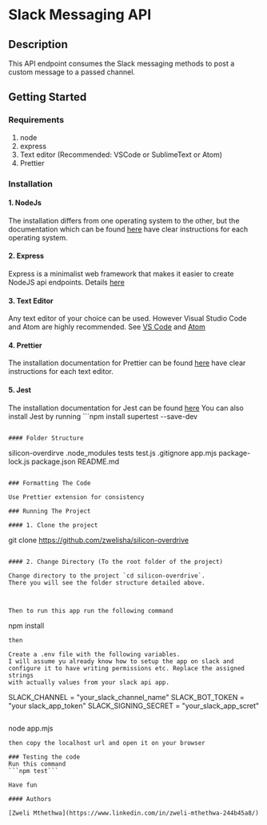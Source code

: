 # Slack Messaging API

## Description
This API endpoint consumes the Slack messaging methods to 
post a custom message to a passed channel.

## Getting Started

### Requirements

1. node
2. express
3. Text editor (Recommended: VSCode or SublimeText or Atom)
4. Prettier
   
### Installation

#### 1. NodeJs

The installation differs from one operating system to the other, but the documentation which can be found [here](https://nodejs.org/en) have clear instructions for each operating system.

#### 2. Express

Express is a minimalist web framework that makes it easier to create NodeJS api endpoints.
Details [here](https://expressjs.com/)

#### 3. Text Editor
Any text editor of your choice can be used. However Visual Studio Code and Atom are highly recommended. See [VS Code](https://code.visualstudio.com/) and [Atom](https://atom-editor.cc/)

#### 4. Prettier
The installation documentation for Prettier can be found [here](https://prettier.io/) have clear instructions for each text editor.

#### 5. Jest
The installation documentation for Jest can be found [here](https://jestjs.io/docs/getting-started)
You can also install Jest by running ```npm install supertest --save-dev
```

#### Folder Structure

```
silicon-overdirve
    .node_modules
    tests
        test.js
    .gitignore
    app.mjs
    package-lock.js
    package.json
    README.md
```

### Formatting The Code

Use Prettier extension for consistency

### Running The Project

#### 1. Clone the project
```
git clone https://github.com/zwelisha/silicon-overdrive
```

#### 2. Change Directory (To the root folder of the project)

Change directory to the project `cd silicon-overdrive`.
There you will see the folder structure detailed above.



Then to run this app run the following command

```
npm install
```
then 

Create a .env file with the following variables.
I will assume yu already know how to setup the app on slack and 
configure it to have writing permissions etc. Replace the assigned strings
with actually values from your slack api app.

```
SLACK_CHANNEL = "your_slack_channel_name"
SLACK_BOT_TOKEN = "your slack_app_token"
SLACK_SIGNING_SECRET = "your_slack_app_scret"
```
```
node app.mjs
```
then copy the localhost url and open it on your browser

### Testing the code
Run this command 
```npm test```

Have fun

#### Authors

[Zweli Mthethwa](https://www.linkedin.com/in/zweli-mthethwa-244b45a8/)